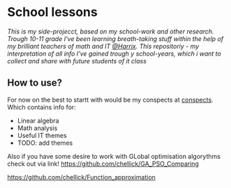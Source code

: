 # School lessons
*This is my side-projecct, based on my school-work and other research. 
Trough 10-11 grade I've been learning breath-taking stuff within the help of my brilliant teachers of math and IT [@Harrix](https://github.com/Harrix). 
This repositoriy - my interpretation of all info I've gained trough y school-years, which i want to collect and share with future students of it class*

## How to use?

For now on the best to startt with would be my conspects at [conspects](https://github.com/chellick/School_lessons/tree/main/info/conspects). Which contains info for:
* Linear algebra
* Math analysis
* Useful IT themes
* TODO: add themes 

Also if you have some desire to work with GLobal optimisation algorythms check out via link!
https://github.com/chellick/GA_PSO_Comparing

https://github.com/chellick/Function_approximation
